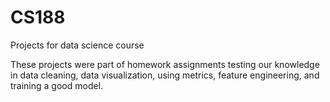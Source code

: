 # CS188
Projects for data science course

These projects were part of homework assignments testing our knowledge in data cleaning, data visualization, using metrics, feature engineering, and training a good model.
